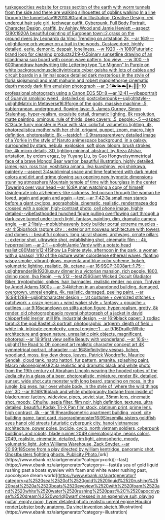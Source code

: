 [tusks](https://www.ebank.nz/aiartgenerator?category=tusks)[geocities website for cross section of the earth with worm tunnels from the side and there are walking silhouettes of goblins walking In a line through the tunnels](https://www.ebank.nz/aiartgenerator?category=geocities%2520website%2520for%2520cross%2520section%2520of%2520the%2520earth%2520with%2520worm%2520tunnels%2520from%2520the%2520side%2520and%2520there%2520are%2520walking%2520silhouettes%2520of%2520goblins%2520walking%2520In%2520a%2520line%2520through%2520the%2520tunnels)[clay](https://www.ebank.nz/aiartgenerator?category=clay)[1920](https://www.ebank.nz/aiartgenerator?category=1920)[10:8](https://www.ebank.nz/aiartgenerator?category=10%3A8)[Graphic Illustration, Creative Design, red undercut hair syle girl, techwear outfit, Cyberpunk, Full Body Portrait, Character Design, graffiti, by Ashley Wood and Jamie Hewlett --aspect 1280:1920](https://www.ebank.nz/aiartgenerator?category=Graphic%2520Illustration%2C%2520Creative%2520Design%2C%2520red%2520undercut%2520hair%2520syle%2520girl%2C%2520techwear%2520outfit%2C%2520Cyberpunk%2C%2520Full%2520Body%2520Portrait%2C%2520Character%2520Design%2C%2520graffiti%2C%2520by%2520Ashley%2520Wood%2520and%2520Jamie%2520Hewlett%2520--aspect%25201280%3A1920)[A beautiful painting of  European town::2,grass on the ground,rivers,by Leonardo da Vinci,Trending on artstation,2k, --ar 16:9 --uplight](https://www.ebank.nz/aiartgenerator?category=A%2520beautiful%2520painting%2520of%2520%2520European%2520town%3A%3A2%2Cgrass%2520on%2520the%2520ground%2Crivers%2Cby%2520Leonardo%2520da%2520Vinci%2CTrending%2520on%2520artstation%2C2k%2C%2520--ar%252016%3A9%2520--uplight)[large orb weaver on a trail in the woods, Gustave doré, highly detailed, eerie, demonic, despair, loneliness, --w 1920 --h 1080](https://www.ebank.nz/aiartgenerator?category=large%2520orb%2520weaver%2520on%2520a%2520trail%2520in%2520the%2520woods%2C%2520Gustave%2520dor%C3%A9%2C%2520highly%2520detailed%2C%2520eerie%2C%2520demonic%2C%2520despair%2C%2520loneliness%2C%2520--w%25201920%2520--h%25201080)[Futuristic brand logo for cleaning products](https://www.ebank.nz/aiartgenerator?category=Futuristic%2520brand%2520logo%2520for%2520cleaning%2520products)[21:9](https://www.ebank.nz/aiartgenerator?category=21%3A9)[-0.5](https://www.ebank.nz/aiartgenerator?category=-0.5)[binary sunset](https://www.ebank.nz/aiartgenerator?category=binary%2520sunset)[line drawing of an island](https://www.ebank.nz/aiartgenerator?category=line%2520drawing%2520of%2520an%2520island)[man](https://www.ebank.nz/aiartgenerator?category=man)[a sup board with ocean wave pattern, top view , --w 300 --h 600](https://www.ebank.nz/aiartgenerator?category=a%2520sup%2520board%2520with%2520ocean%2520wave%2520pattern%2C%2520top%2520view%2520%2C%2520--w%2520300%2520--h%2520600)[handdraw handwriting title Lettering type "Le Mignon" In Purple on white  background](https://www.ebank.nz/aiartgenerator?category=handdraw%2520handwriting%2520title%2520Lettering%2520type%2520%22Le%2520Mignon%22%2520In%2520Purple%2520on%2520white%2520%2520background)[muscle](https://www.ebank.nz/aiartgenerator?category=muscle)[city](https://www.ebank.nz/aiartgenerator?category=city)[intricate cyber geisha with lots of cables and circuit boards in a liminal space detailed dark mysterious in the style of floria sigismondi and matt mahurin and robert mapplethorpe cinematic depth moody dark film emulsion photograph --ar 3:1](https://www.ebank.nz/aiartgenerator?category=intricate%2520cyber%2520geisha%2520with%2520lots%2520of%2520cables%2520and%2520circuit%2520boards%2520in%2520a%2520liminal%2520space%2520detailed%2520dark%2520mysterious%2520in%2520the%2520style%2520of%2520floria%2520sigismondi%2520and%2520matt%2520mahurin%2520and%2520robert%2520mapplethorpe%2520cinematic%2520depth%2520moody%2520dark%2520film%2520emulsion%2520photograph%2520--ar%25203%3A1)[🌥🌤☁️💨🌬🌊🌌::10 professional photograph using a Canon EOS 5D::8  —ar 12:41 —vibe](https://www.ebank.nz/aiartgenerator?category=%F0%9F%8C%A5%F0%9F%8C%A4%E2%98%81%EF%B8%8F%F0%9F%92%A8%F0%9F%8C%AC%F0%9F%8C%8A%F0%9F%8C%8C%3A%3A10%2520professional%2520photograph%2520using%2520a%2520Canon%2520EOS%25205D%3A%3A8%2520%2520%E2%80%94ar%252012%3A41%2520%E2%80%94vibe)[portrait of Guanyin smoking weed , detailed,](https://www.ebank.nz/aiartgenerator?category=portrait%2520of%2520Guanyin%2520smoking%2520weed%2520%2C%2520detailed%2C)[oni,postcyberpunk](https://www.ebank.nz/aiartgenerator?category=oni%2Cpostcyberpunk)[<--uplight](https://www.ebank.nz/aiartgenerator?category=%3C--uplight)[style](https://www.ebank.nz/aiartgenerator?category=style)[--uplight](https://www.ebank.nz/aiartgenerator?category=--uplight)[Matrix in Metaverse](https://www.ebank.nz/aiartgenerator?category=Matrix%2520in%2520Metaverse)[16:9](https://www.ebank.nz/aiartgenerator?category=16%3A9)[forge of the gods, massive machine::.5, subterranean, underground, flowing lava::.5, James Gurney, Simon Stalenhag, hyper-realism, exquisite detail, dramatic lighting, 8k resolution, matte painting, ominous, rule of thirds, deep cavern::.5, people::-.5 --aspect 8:13](https://www.ebank.nz/aiartgenerator?category=forge%2520of%2520the%2520gods%2C%2520massive%2520machine%3A%3A.5%2C%2520subterranean%2C%2520underground%2C%2520flowing%2520lava%3A%3A.5%2C%2520James%2520Gurney%2C%2520Simon%2520Stalenhag%2C%2520hyper-realism%2C%2520exquisite%2520detail%2C%2520dramatic%2520lighting%2C%25208k%2520resolution%2C%2520matte%2520painting%2C%2520ominous%2C%2520rule%2520of%2520thirds%2C%2520deep%2520cavern%3A%3A.5%2C%2520people%3A%3A-.5%2520--aspect%25208%3A13)[cute furry monster in Pixar with star, colorful, volumetric lighting, 4k, photorealistic](https://www.ebank.nz/aiartgenerator?category=cute%2520furry%2520monster%2520in%2520Pixar%2520with%2520star%2C%2520colorful%2C%2520volumetric%2520lighting%2C%25204k%2C%2520photorealistic)[a mother with her child, origami, puppet, zoom, macro, high definition, photorealistic, 8k --test](https://www.ebank.nz/aiartgenerator?category=a%2520mother%2520with%2520her%2520child%2C%2520origami%2C%2520puppet%2C%2520zoom%2C%2520macro%2C%2520high%2520definition%2C%2520photorealistic%2C%25208k%2520--test)[dof::-0.9](https://www.ebank.nz/aiartgenerator?category=dof%3A%3A-0.9)[transparent](https://www.ebank.nz/aiartgenerator?category=transparent)[very detailed image of a Yorkie in the style of Naruto anime](https://www.ebank.nz/aiartgenerator?category=very%2520detailed%2520image%2520of%2520a%2520Yorkie%2520in%2520the%2520style%2520of%2520Naruto%2520anime)[space background, in a galaxy, surrounded by stars, nebula, explosion, soft glow, bloom, brush strokes, fire, 4k micro details, 3D, lighting minimal, abstract, by Reza Afshar, artstation, by erdem ergaz, by Yuyang Liu, by Guo Hongwei](https://www.ebank.nz/aiartgenerator?category=space%2520background%2C%2520in%2520a%2520galaxy%2C%2520surrounded%2520by%2520stars%2C%2520nebula%2C%2520explosion%2C%2520soft%2520glow%2C%2520bloom%2C%2520brush%2520strokes%2C%2520fire%2C%25204k%2520micro%2520details%2C%25203D%2C%2520lighting%2520minimal%2C%2520abstract%2C%2520by%2520Reza%2520Afshar%2C%2520artstation%2C%2520by%2520erdem%2520ergaz%2C%2520by%2520Yuyang%2520Liu%2C%2520by%2520Guo%2520Hongwei)[symmetrical face of a brave Mongol Bear warrior, beautiful illustration, highly detailed, james jean, ross tran, yoshitaka amano, ilya kuvshinov, yoji shinkawa, painterly --aspect 3:4](https://www.ebank.nz/aiartgenerator?category=symmetrical%2520face%2520of%2520a%2520brave%2520Mongol%2520Bear%2520warrior%2C%2520beautiful%2520illustration%2C%2520highly%2520detailed%2C%2520james%2520jean%2C%2520ross%2520tran%2C%2520yoshitaka%2520amano%2C%2520ilya%2520kuvshinov%2C%2520yoji%2520shinkawa%2C%2520painterly%2520--aspect%25203%3A4)[subliminal space and time feathered with dark muted colors and dirt and grime glowing sun opening new hypnotic dimensions stunning atmosphere Mountain temple of time with hourglass in the center Towering over your head --ar 16:8](https://www.ebank.nz/aiartgenerator?category=subliminal%2520space%2520and%2520time%2520feathered%2520with%2520dark%2520muted%2520colors%2520and%2520dirt%2520and%2520grime%2520glowing%2520sun%2520opening%2520new%2520hypnotic%2520dimensions%2520stunning%2520atmosphere%2520Mountain%2520temple%2520of%2520time%2520with%2520hourglass%2520in%2520the%2520center%2520Towering%2520over%2520your%2520head%2520--ar%252016%3A8)[A man watching a copy of himself disintegrate into alzheimers-like sickness, fed poison through the woman he loved, again and again and again --test --ar 7:4](https://www.ebank.nz/aiartgenerator?category=A%2520man%2520watching%2520a%2520copy%2520of%2520himself%2520disintegrate%2520into%2520alzheimers-like%2520sickness%2C%2520fed%2520poison%2520through%2520the%2520woman%2520he%2520loved%2C%2520again%2520and%2520again%2520and%2520again%2520--test%2520--ar%25207%3A4)[2:3](https://www.ebank.nz/aiartgenerator?category=2%3A3)[a small man stands before a giant cyclops, agoraphobia, cinematic, realistic, render](https://www.ebank.nz/aiartgenerator?category=a%2520small%2520man%2520stands%2520before%2520a%2520giant%2520cyclops%2C%2520agoraphobia%2C%2520cinematic%2C%2520realistic%2C%2520render)[maze](https://www.ebank.nz/aiartgenerator?category=maze)[a dog crossed with a spider, high-contrast photo, cell phone image, highly detailed](https://www.ebank.nz/aiartgenerator?category=a%2520dog%2520crossed%2520with%2520a%2520spider%2C%2520high-contrast%2520photo%2C%2520cell%2520phone%2520image%2C%2520highly%2520detailed)[--vibefast](https://www.ebank.nz/aiartgenerator?category=--vibefast)[hooded hunched figure pulling overflowing cart through a dark cave tunnel under torch light, fantasy, painting, dim, dramatic camera angle, --ar 2:1](https://www.ebank.nz/aiartgenerator?category=hooded%2520hunched%2520figure%2520pulling%2520overflowing%2520cart%2520through%2520a%2520dark%2520cave%2520tunnel%2520under%2520torch%2520light%2C%2520fantasy%2C%2520painting%2C%2520dim%2C%2520dramatic%2520camera%2520angle%2C%2520--ar%25202%3A1)[italy](https://www.ebank.nz/aiartgenerator?category=italy)[--mp](https://www.ebank.nz/aiartgenerator?category=--mp)[blub](https://www.ebank.nz/aiartgenerator?category=blub)[heavenly body builder portal extreme muscles --ar 4:5](https://www.ebank.nz/aiartgenerator?category=heavenly%2520body%2520builder%2520portal%2520extreme%2520muscles%2520--ar%25204%3A5)[bioshock rapture city : : exterior art nouveau architecture with towers and domes : : beautiful colours, long spiral shapes, archways, ornate pillars : : exterior shot, ultrawide shot, establishing shot, cinematic film : : 4k, hyperrealism --ar 2:1 --uplight](https://www.ebank.nz/aiartgenerator?category=bioshock%2520rapture%2520city%2520%3A%2520%3A%2520exterior%2520art%2520nouveau%2520architecture%2520with%2520towers%2520and%2520domes%2520%3A%2520%3A%2520beautiful%2520colours%2C%2520long%2520spiral%2520shapes%2C%2520archways%2C%2520ornate%2520pillars%2520%3A%2520%3A%2520exterior%2520shot%2C%2520ultrawide%2520shot%2C%2520establishing%2520shot%2C%2520cinematic%2520film%2520%3A%2520%3A%25204k%2C%2520hyperrealism%2520--ar%25202%3A1%2520--uplight)[Jamie Vardy with a potato head realistic](https://www.ebank.nz/aiartgenerator?category=Jamie%2520Vardy%2520with%2520a%2520potato%2520head%2520realistic)[80](https://www.ebank.nz/aiartgenerator?category=80)[Matrix](https://www.ebank.nz/aiartgenerator?category=Matrix)[12:41](https://www.ebank.nz/aiartgenerator?category=12%3A41)[Show La Pointe style, afternoon in the park, a woman with a parasol, 1/10 of the picture water color](https://www.ebank.nz/aiartgenerator?category=Show%2520La%2520Pointe%2520style%2C%2520afternoon%2520in%2520the%2520park%2C%2520a%2520woman%2520with%2520a%2520parasol%2C%25201/10%2520of%2520the%2520picture%2520water%2520color)[dense ethereal waves, floating wispy smoke, vibrant glows, magenta and blue color scheme, bokeh, volumetric lighting, realistic, 8k, octane --ar 16:9](https://www.ebank.nz/aiartgenerator?category=dense%2520ethereal%2520waves%2C%2520floating%2520wispy%2520smoke%2C%2520vibrant%2520glows%2C%2520magenta%2520and%2520blue%2520color%2520scheme%2C%2520bokeh%2C%2520volumetric%2520lighting%2C%2520realistic%2C%25208k%2C%2520octane%2520--ar%252016%3A9)[SCP-3008](https://www.ebank.nz/aiartgenerator?category=SCP-3008)[art::1.75](https://www.ebank.nz/aiartgenerator?category=art%3A%3A1.75)[--uplight](https://www.ebank.nz/aiartgenerator?category=--uplight)[render](https://www.ebank.nz/aiartgenerator?category=render)[8k](https://www.ebank.nz/aiartgenerator?category=8k)[1920](https://www.ebank.nz/aiartgenerator?category=1920)[luxury dinner in a victorian mansion, rich people, 1800, dining room, Ilya Repin, --w 512 --test](https://www.ebank.nz/aiartgenerator?category=luxury%2520dinner%2520in%2520a%2520victorian%2520mansion%2C%2520rich%2520people%2C%25201800%2C%2520dining%2520room%2C%2520Ilya%2520Repin%2C%2520--w%2520512%2520--test)[256](https://www.ebank.nz/aiartgenerator?category=256)[Giant Wicked Occult Gladiator Biker, tryptophobic, spikes, hair, barnacles, realistic render, no crop, Tintype by Andel Adams 1800s --ar 3:4](https://www.ebank.nz/aiartgenerator?category=Giant%2520Wicked%2520Occult%2520Gladiator%2520Biker%2C%2520tryptophobic%2C%2520spikes%2C%2520hair%2C%2520barnacles%2C%2520realistic%2520render%2C%2520no%2520crop%2C%2520Tintype%2520by%2520Andel%2520Adams%25201800s%2520--ar%25203%3A4)[kitchen in an abandoned building, damaged, overgrown, unreal engine, 4k, realistic, damaged, peeling paint, --ar 16:9](https://www.ebank.nz/aiartgenerator?category=kitchen%2520in%2520an%2520abandoned%2520building%2C%2520damaged%2C%2520overgrown%2C%2520unreal%2520engine%2C%25204k%2C%2520realistic%2C%2520damaged%2C%2520peeling%2520paint%2C%2520--ar%252016%3A9)[8:12](https://www.ebank.nz/aiartgenerator?category=8%3A12)[88](https://www.ebank.nz/aiartgenerator?category=88)[--uplight](https://www.ebank.nz/aiartgenerator?category=--uplight)[character design + rat costume + oversized stitches + patchwork + crazy person + wind waker style + fantasy + gouache + outlines --ar 9:16](https://www.ebank.nz/aiartgenerator?category=character%2520design%2520%2B%2520rat%2520costume%2520%2B%2520oversized%2520stitches%2520%2B%2520patchwork%2520%2B%2520crazy%2520person%2520%2B%2520wind%2520waker%2520style%2520%2B%2520fantasy%2520%2B%2520gouache%2520%2B%2520outlines%2520--ar%25209%3A16)[scan](https://www.ebank.nz/aiartgenerator?category=scan)[clown on stilts action figure, hyper-realism, grotty, 8k render, old photograph](https://www.ebank.nz/aiartgenerator?category=clown%2520on%2520stilts%2520action%2520figure%2C%2520hyper-realism%2C%2520grotty%2C%25208k%2520render%2C%2520old%2520photograph)[paolo roversi photograph of a jacket in david chipperfield inerior, still life, industrial design, --ar 16:9](https://www.ebank.nz/aiartgenerator?category=paolo%2520roversi%2520photograph%2520of%2520a%2520jacket%2520in%2520david%2520chipperfield%2520inerior%2C%2520still%2520life%2C%2520industrial%2520design%2C%2520--ar%252016%3A9)[black paper::3 zodiac tarot::3 the god Bastet::3 portrait, photographic, artgerm, depth of field :: white ink, intricate complexity, unreal engine::1 --ar 9:16](https://www.ebank.nz/aiartgenerator?category=black%2520paper%3A%3A3%2520zodiac%2520tarot%3A%3A3%2520the%2520god%2520Bastet%3A%3A3%2520portrait%2C%2520photographic%2C%2520artgerm%2C%2520depth%2520of%2520field%2520%3A%3A%2520white%2520ink%2C%2520intricate%2520complexity%2C%2520unreal%2520engine%3A%3A1%2520--ar%25209%3A16)[Druillet](https://www.ebank.nz/aiartgenerator?category=Druillet)[White architecture and green nature, unrealistic pink objects, magnificent, photoreal --ar 16:9](https://www.ebank.nz/aiartgenerator?category=White%2520architecture%2520and%2520green%2520nature%2C%2520unrealistic%2520pink%2520objects%2C%2520magnificent%2C%2520photoreal%2520--ar%252016%3A9)[first view selfie Beauty with wonderland, --ar 16:9](https://www.ebank.nz/aiartgenerator?category=first%2520view%2520selfie%2520Beauty%2520with%2520wonderland%2C%2520--ar%252016%3A9)[--uplight](https://www.ebank.nz/aiartgenerator?category=--uplight)[The Road to Oh concept art realistic character concept art 4K symmetrical portrait, character --ar 16:8](https://www.ebank.nz/aiartgenerator?category=The%2520Road%2520to%2520Oh%2520concept%2520art%2520realistic%2520character%2520concept%2520art%25204K%2520symmetrical%2520portrait%2C%2520character%2520--ar%252016%3A8)[infinity](https://www.ebank.nz/aiartgenerator?category=infinity)[tiny vespas, lichen, woodland, moss, tiny dew drops. leaves. Patrick Woodroffe, Maurice Sendak, cloud tank, naoto hattori, fur pattern, amanita, splashing paint, Macro nikon](https://www.ebank.nz/aiartgenerator?category=tiny%2520vespas%2C%2520lichen%2C%2520woodland%2C%2520moss%2C%2520tiny%2520dew%2520drops.%2520leaves.%2520Patrick%2520Woodroffe%2C%2520Maurice%2520Sendak%2C%2520cloud%2520tank%2C%2520naoto%2520hattori%2C%2520fur%2520pattern%2C%2520amanita%2C%2520splashing%2520paint%2C%2520Macro%2520nikon)[engine](https://www.ebank.nz/aiartgenerator?category=engine)[0.8](https://www.ebank.nz/aiartgenerator?category=0.8)[2:3](https://www.ebank.nz/aiartgenerator?category=2%3A3)[a realistic and dramatic black and white photo from the 19th century of Abraham Lincoln wearing the hooded robes of the Jedi](https://www.ebank.nz/aiartgenerator?category=a%2520realistic%2520and%2520dramatic%2520black%2520and%2520white%2520photo%2520from%2520the%252019th%2520century%2520of%2520Abraham%2520Lincoln%2520wearing%2520the%2520hooded%2520robes%2520of%2520the%2520Jedi)[a city in a glass of a beer, photorealistic, miniature, render 8k, detailed, sunset, wide shot,](https://www.ebank.nz/aiartgenerator?category=a%2520city%2520in%2520a%2520glass%2520of%2520a%2520beer%2C%2520photorealistic%2C%2520miniature%2C%2520render%25208k%2C%2520detailed%2C%2520sunset%2C%2520wide%2520shot%2C)[cute monster with long beard, standing on moss, in the jungle,  big eyes, hair over whole body, in the style of ‘where the wild things are’, 3D --ar 9:16](https://www.ebank.nz/aiartgenerator?category=cute%2520monster%2520with%2520long%2520beard%2C%2520standing%2520on%2520moss%2C%2520in%2520the%2520jungle%2C%2520%2520big%2520eyes%2C%2520hair%2520over%2520whole%2520body%2C%2520in%2520the%2520style%2520of%2520%E2%80%98where%2520the%2520wild%2520things%2520are%E2%80%99%2C%25203D%2520--ar%25209%3A16)[9:16](https://www.ebank.nz/aiartgenerator?category=9%3A16)[black and white photography footage from inside of bladerunner factory, wideview, pipes, soviet star, 35mm lens, cinematic shot, moody, Cthulhu, sepia filter, film noir, high definition, textures, ultra detailed, beautiful Kodak Tri-X Pan film stock, platinum print, prime lens, high contrast, 4k --ar 16:9](https://www.ebank.nz/aiartgenerator?category=black%2520and%2520white%2520photography%2520footage%2520from%2520inside%2520of%2520bladerunner%2520factory%2C%2520wideview%2C%2520pipes%2C%2520soviet%2520star%2C%252035mm%2520lens%2C%2520cinematic%2520shot%2C%2520moody%2C%2520Cthulhu%2C%2520sepia%2520filter%2C%2520film%2520noir%2C%2520high%2520definition%2C%2520textures%2C%2520ultra%2520detailed%2C%2520beautiful%2520Kodak%2520Tri-X%2520Pan%2520film%2520stock%2C%2520platinum%2520print%2C%2520prime%2520lens%2C%2520high%2520contrast%2C%25204k%2520--ar%252016%3A9)[heard](https://www.ebank.nz/aiartgenerator?category=heard)[isometric apartment building, voxel, city building game, tarot card, risograph](https://www.ebank.nz/aiartgenerator?category=isometric%2520apartment%2520building%2C%2520voxel%2C%2520city%2520building%2520game%2C%2520tarot%2520card%2C%2520risograph)[monster](https://www.ebank.nz/aiartgenerator?category=monster)[16:9](https://www.ebank.nz/aiartgenerator?category=16%3A9)[Sinsemilia sisters goldfish eyes hanoi old streets futuristic cyberpunk city, hanoi vietnamese architecture, power poles, bycicle, cyclo, north vietnam soldiers, cyberpunk buildings and robots, blade runner 2049 cinematography, neons colors, 2049, realistic, cinematic, detailed, rim light, atmospheric, moody, volumetric light, John Williams Warehouse, Zack Snyder, --ar 20:9](https://www.ebank.nz/aiartgenerator?category=Sinsemilia%2520sisters%2520goldfish%2520eyes%2520hanoi%2520old%2520streets%2520futuristic%2520cyberpunk%2520city%2C%2520hanoi%2520vietnamese%2520architecture%2C%2520power%2520poles%2C%2520bycicle%2C%2520cyclo%2C%2520north%2520vietnam%2520soldiers%2C%2520cyberpunk%2520buildings%2520and%2520robots%2C%2520blade%2520runner%25202049%2520cinematography%2C%2520neons%2520colors%2C%25202049%2C%2520realistic%2C%2520cinematic%2C%2520detailed%2C%2520rim%2520light%2C%2520atmospheric%2C%2520moody%2C%2520volumetric%2520light%2C%2520John%2520Williams%2520Warehouse%2C%2520Zack%2520Snyder%2C%2520--ar%252020%3A9)[9:18](https://www.ebank.nz/aiartgenerator?category=9%3A18)[Scene from a play directed by william kentridge. panoramic shot. Ghostbusters fighting ghosts.  Publicity Photo.](https://www.ebank.nz/aiartgenerator?category=Scene%2520from%2520a%2520play%2520directed%2520by%2520william%2520kentridge.%2520panoramic%2520shot.%2520Ghostbusters%2520fighting%2520ghosts.%2520%2520Publicity%2520Photo.)[ork](https://www.ebank.nz/aiartgenerator?category=ork)[--fast](https://www.ebank.nz/aiartgenerator?category=--fast)[a sea of gold liquid rushing past a boats eyeview with foam and white water rushing past, apocolypse dream world](https://www.ebank.nz/aiartgenerator?category=a%2520sea%2520of%2520gold%2520liquid%2520rushing%2520past%2520a%2520boats%2520eyeview%2520with%2520foam%2520and%2520white%2520water%2520rushing%2520past%2C%2520apocolypse%2520dream%2520world)[Dwarf dressed in an expensive suit, playing guitar, empty room, hyper detailed photo realistic unreal engine Houdini render](https://www.ebank.nz/aiartgenerator?category=Dwarf%2520dressed%2520in%2520an%2520expensive%2520suit%2C%2520playing%2520guitar%2C%2520empty%2520room%2C%2520hyper%2520detailed%2520photo%2520realistic%2520unreal%2520engine%2520Houdini%2520render)[Lobster body anatomy. Da vinci invention sketch.](https://www.ebank.nz/aiartgenerator?category=Lobster%2520body%2520anatomy.%2520Da%2520vinci%2520invention%2520sketch.)[illustration](https://www.ebank.nz/aiartgenerator?category=illustration)